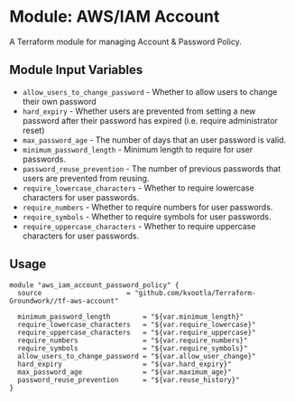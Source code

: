 Module: AWS/IAM Account 
=======================

A Terraform module for managing Account & Password Policy.

Module Input Variables
----------------------
- `allow_users_to_change_password` - Whether to allow users to change their own password
- `hard_expiry` - Whether users are prevented from setting a new password after their password has expired (i.e. require administrator reset)
- `max_password_age` - The number of days that an user password is valid.
- `minimum_password_length` - Minimum length to require for user passwords.
- `password_reuse_prevention` - The number of previous passwords that users are prevented from reusing.
- `require_lowercase_characters` - Whether to require lowercase characters for user passwords.
- `require_numbers` - Whether to require numbers for user passwords.
- `require_symbols` - Whether to require symbols for user passwords.
- `require_uppercase_characters` - Whether to require uppercase characters for user passwords.

Usage
-----

```hcl
module "aws_iam_account_password_policy" {
  source              		 = "github.com/kvootla/Terraform-Groundwork//tf-aws-account"

  minimum_password_length        = "${var.minimum_length}"
  require_lowercase_characters   = "${var.require_lowercase}"
  require_uppercase_characters   = "${var.require_uppercase}"
  require_numbers                = "${var.require_numbers}"
  require_symbols                = "${var.require_symbols}"
  allow_users_to_change_password = "${var.allow_user_change}"
  hard_expiry                    = "${var.hard_expiry}"
  max_password_age               = "${var.maximum_age}"
  password_reuse_prevention      = "${var.reuse_history}"
}
```
